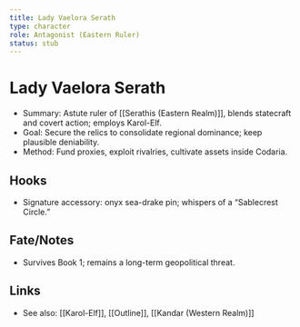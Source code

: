 ```yaml
---
title: Lady Vaelora Serath
type: character
role: Antagonist (Eastern Ruler)
status: stub
---
```


# Lady Vaelora Serath

- Summary: Astute ruler of [[Serathis (Eastern Realm)]], blends statecraft and covert action; employs Karol-Elf.
- Goal: Secure the relics to consolidate regional dominance; keep plausible deniability.
- Method: Fund proxies, exploit rivalries, cultivate assets inside Codaria.

## Hooks
- Signature accessory: onyx sea-drake pin; whispers of a “Sablecrest Circle.”

## Fate/Notes
- Survives Book 1; remains a long-term geopolitical threat.

## Links
- See also: [[Karol-Elf]], [[Outline]], [[Kandar (Western Realm)]]
